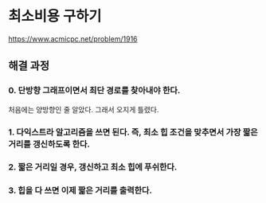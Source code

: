 # 최소비용 구하기
https://www.acmicpc.net/problem/1916
## 해결 과정
### 0. 단방향 그래프이면서 최단 경로를 찾아내야 한다.
처음에는 양방향인 줄 알았다. 그래서 오지게 틀렸다.   
### 1. 다익스트라 알고리즘을 쓰면 된다. 즉, 최소 힙 조건을 맞추면서 가장 짧은 거리를 갱신하도록 한다.
### 2. 짧은 거리일 경우, 갱신하고 최소 힙에 푸쉬한다.
### 3. 힙을 다 쓰면 이제 짧은 거리를 출력한다.
